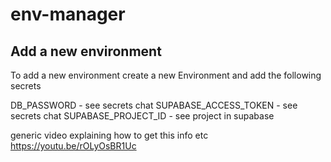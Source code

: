 # env-manager

## Add a new environment
To add a new environment create a new Environment and add the following secrets

DB_PASSWORD - see secrets chat
SUPABASE_ACCESS_TOKEN - see secrets chat
SUPABASE_PROJECT_ID - see project in supabase

generic video explaining how to get this info etc https://youtu.be/rOLyOsBR1Uc 